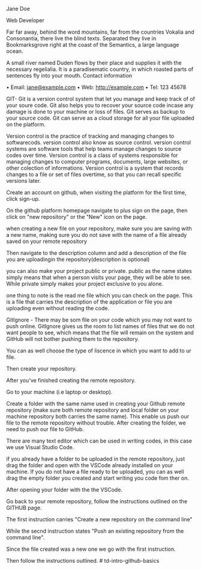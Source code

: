 Jane Doe

Web Developer

Far far away, behind the word mountains, far from the countries Vokalia and Consonantia, there live the blind texts. Separated they live in Bookmarksgrove right at the coast of the Semantics, a large language ocean.

A small river named Duden flows by their place and supplies it with the necessary regelialia. It is a paradisematic country, in which roasted parts of sentences fly into your mouth.
Contact information

• Email: jane@example.com
• Web: http://example.com
• Tel: 123 45678

GIT- Git is a version control system that let you manage and keep track of of your soure code. Git also helps you to recover your source code incase any damage is done to your machine or loss of files. Git serves as backup to your source code. Git can serve as a cloud storage for all your file uploaded on the platform.

Version control is the practice of tracking and managing changes to softwarecods. version control also know as source control. version control systems are software tools that help teams manage changes to source codes over time. Version control is a class of systems responsible for managing changes to computer programs, documents, large websites, or other colection of informations. Version control is a system that records changes to a file or set of files overtime, so that you can recall specific versions later.

Create an account on github, when visiting the platform for the first time, click sign-up.

On the github platform homepage navigate to plus sign on the page, then click on "new repository" or the "New" icon on the page.

when creating a new file on your repository, make sure you are saving with a new name, making sure you do not save with the name of a file already saved on your remote repository

Then navigate to the description column and add a description of the file you are uploadingin the repository(description is optional)

you can also make your project public or private. public as the name  states simply means that when a person visits your page, they will be able to see. While private simply makes your project exclusive to you alone.

one thing to note is the read me file which you can check on the page. This is a file that carries the description of the application or file you are uploading even without reading the code.

GitIgnore - There may be som file on your code which you may not want to push online. GitIgnore gives us the room to list names of files that we do not want people to see, which means that the file will remain on the system and GitHub will not bother pushing them to the repository.

You can as well choose the type of liscence in which you want to add to ur file. 

Then create your repository.

After you've finished creating the remote repository.

Go to your machine (i.e laptop or desktop).

Create a folder with the same name used in creating your Github remote repository (make sure both remote repository and local folder on your machine repository both carries the same name). This enable us push our file to the remote repository without trouble. After creating the folder, we need to push our file to GitHub.

There are many text editor which can be used in writing codes, in this case we use Visual Studio Code.

if you already have a folder to be uploaded in the remote repository, just drag the folder and open with the VSCode already installed on your machine. If you do not have a file ready to be uploaded, you can as well drag the empty folder you created and start writing you code fom ther on.

After opening your folder with the the VSCode.

Go back to your remote repository, follow the instructions outlined on the GITHUB page.

The first instruction carries "Create a new repository on the command line"

While the secnd instruction states "Push an existing repository from the command line".

Since the file created was a new one we go with the first instruction.

Then follow the instructions outlined.
#   t d - i n t r o - g i t h u b - b a s i c s  
 